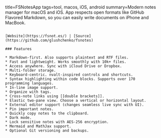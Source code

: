 title=FSNotesApp
tags=tool, macos, iOS, android
summary=Modern notes manager for macOS and iOS. App respects open formats like GitHub Flavored Markdown, so you can easily write documents on iPhone and MacBook.
~~~~~~

[Website](https://fsnot.es/) | [Source](https://github.com/glushchenko/fsnotes)

### Features

* Markdown-first. Also supports plaintext and RTF files.
* Fast and lightweight. Works smoothly with 10k+ files.
* Access anywhere. Sync with iCloud Drive or Dropbox.
* Multi-folder storage.
* Keyboard-centric. nvalt-inspired controls and shortcuts.
* Syntax highlighting within code blocks. Supports over 170 programming languages.
* In-line image support.
* Organize with tags.
* Cross-note links using [[double brackets]].
* Elastic two-pane view. Choose a vertical or horizontal layout.
* External editor support (changes seamless live sync with UI).
* Pin important notes.
* Quickly copy notes to the clipboard.
* Dark mode.
* Lock sensitive notes with AES-256 encryption.
* Mermaid and MathJax support.
* Optional Git versioning and backups.
